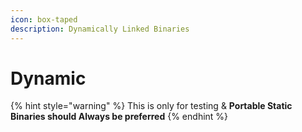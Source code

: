 ```yaml
---
icon: box-taped
description: Dynamically Linked Binaries
---
```


# Dynamic

{% hint style="warning" %}
This is only for testing & **Portable Static Binaries should Always be preferred**
{% endhint %}


